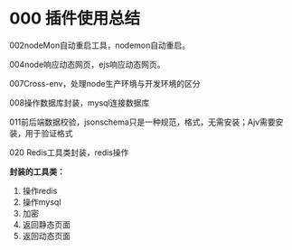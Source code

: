 # 000 插件使用总结

002nodeMon自动重启工具，nodemon自动重启。

004node响应动态网页，ejs响应动态网页。

007Cross-env，处理node生产环境与开发环境的区分

008操作数据库封装，mysql连接数据库

011前后端数据校验，jsonschema只是一种规范，格式，无需安装；Ajv需要安装，用于验证格式

020 Redis工具类封装，redis操作



**封装的工具类：**

1. 操作redis
2. 操作mysql
3. 加密
4. 返回静态页面
5. 返回动态页面

